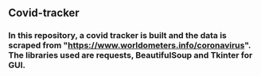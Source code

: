 ## Covid-tracker
### In this repository, a covid tracker is built and the data is scraped from "https://www.worldometers.info/coronavirus". The libraries used are requests, BeautifulSoup and Tkinter for GUI.
